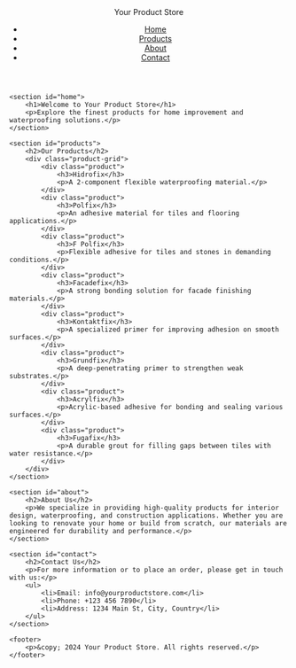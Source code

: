 <!DOCTYPE html>
<html lang="en">
<head>
    <meta charset="UTF-8">
    <meta name="viewport" content="width=device-width, initial-scale=1.0">
    <meta http-equiv="X-UA-Compatible" content="ie=edge">
    <title>Your Product Store</title>
    <link rel="stylesheet" href="styles.css">
</head>
<body>
    <header>
        <div class="logo">Your Product Store</div>
        <nav>
            <ul>
                <li><a href="#home">Home</a></li>
                <li><a href="#products">Products</a></li>
                <li><a href="#about">About</a></li>
                <li><a href="#contact">Contact</a></li>
            </ul>
        </nav>
    </header>

    <section id="home">
        <h1>Welcome to Your Product Store</h1>
        <p>Explore the finest products for home improvement and waterproofing solutions.</p>
    </section>

    <section id="products">
        <h2>Our Products</h2>
        <div class="product-grid">
            <div class="product">
                <h3>Hidrofix</h3>
                <p>A 2-component flexible waterproofing material.</p>
            </div>
            <div class="product">
                <h3>Polfix</h3>
                <p>An adhesive material for tiles and flooring applications.</p>
            </div>
            <div class="product">
                <h3>F Polfix</h3>
                <p>Flexible adhesive for tiles and stones in demanding conditions.</p>
            </div>
            <div class="product">
                <h3>Facadefix</h3>
                <p>A strong bonding solution for facade finishing materials.</p>
            </div>
            <div class="product">
                <h3>Kontaktfix</h3>
                <p>A specialized primer for improving adhesion on smooth surfaces.</p>
            </div>
            <div class="product">
                <h3>Grundfix</h3>
                <p>A deep-penetrating primer to strengthen weak substrates.</p>
            </div>
            <div class="product">
                <h3>Acrylfix</h3>
                <p>Acrylic-based adhesive for bonding and sealing various surfaces.</p>
            </div>
            <div class="product">
                <h3>Fugafix</h3>
                <p>A durable grout for filling gaps between tiles with water resistance.</p>
            </div>
        </div>
    </section>

    <section id="about">
        <h2>About Us</h2>
        <p>We specialize in providing high-quality products for interior design, waterproofing, and construction applications. Whether you are looking to renovate your home or build from scratch, our materials are engineered for durability and performance.</p>
    </section>

    <section id="contact">
        <h2>Contact Us</h2>
        <p>For more information or to place an order, please get in touch with us:</p>
        <ul>
            <li>Email: info@yourproductstore.com</li>
            <li>Phone: +123 456 7890</li>
            <li>Address: 1234 Main St, City, Country</li>
        </ul>
    </section>

    <footer>
        <p>&copy; 2024 Your Product Store. All rights reserved.</p>
    </footer>
</body>
</html>
